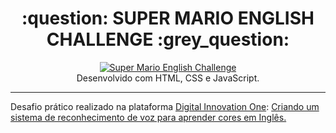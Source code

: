 <h1 align="center">:question: SUPER MARIO ENGLISH CHALLENGE :grey_question:</h1>

<p align="center">
  <a href="https://super-mario-english-challenge.netlify.app/">
    <img 
         src="https://github.com/lucasrmagalhaes/superMarioEnglishChallenge-js/blob/main/mock/prototipo.jpg" 
         alt="Super Mario English Challenge" 
    />
  </a>
  <br />
  Desenvolvido com HTML, CSS e JavaScript.
</p>

<hr />

<p align="left">
  Desafio prático realizado na plataforma <a href="https://web.digitalinnovation.one/home">Digital Innovation One</a>: <a href="https://web.digitalinnovation.one/lab/criando-um-sistema-de-reconhecimento-de-voz-para-aprender-cores-em-ingles/learning/907a77a6-d61a-45d8-8f76-cca24dd98b40">Criando um sistema de reconhecimento de voz para aprender cores em Inglês.</a>
</p>
